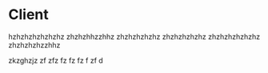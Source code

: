# Client

hzhzhzhzhzhzhz
zhzhzhhzzhhz
zhzhzhzhzhz
zhzhzhzhzhz
zhzhzhzhzhzhz
zhzhzhzhzzhhz


zkzghzjz
zf
zfz
fz
fz
fz
f
zf
d


